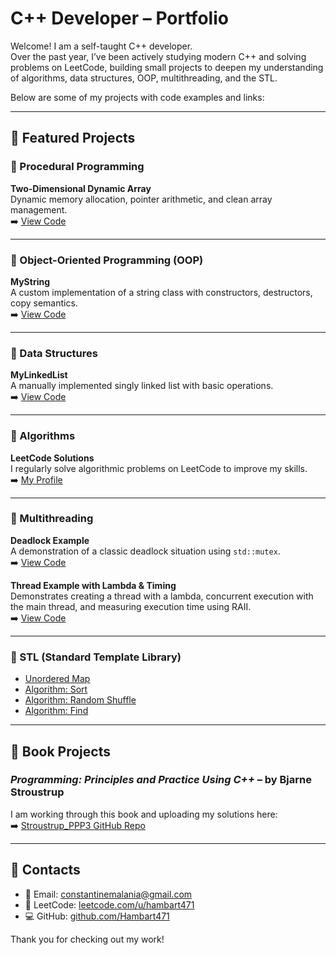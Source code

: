 # C++ Developer – Portfolio

Welcome! I am a self-taught C++ developer.  
Over the past year, I’ve been actively studying modern C++ and solving problems on LeetCode, building small projects to deepen my understanding of algorithms, data structures, OOP, multithreading, and the STL.

Below are some of my projects with code examples and links:

---

## 📌 Featured Projects

### 🔷 Procedural Programming
**Two-Dimensional Dynamic Array**  
Dynamic memory allocation, pointer arithmetic, and clean array management.  
➡️ [View Code](https://github.com/Hambart471/My_Programs/blob/master/055_container_two_dimensional_dynamic_array/main.cpp)

---

### 🔷 Object-Oriented Programming (OOP)
**MyString**  
A custom implementation of a string class with constructors, destructors, copy semantics.  
➡️ [View Code](https://github.com/Hambart471/My_Programs/blob/master/036_OOP_string/main.cpp)

---

### 🔷 Data Structures
**MyLinkedList**  
A manually implemented singly linked list with basic operations.  
➡️ [View Code](https://github.com/Hambart471/My_Programs/blob/master/056_container_linked_list/main.cpp)

---

### 🔷 Algorithms
**LeetCode Solutions**  
I regularly solve algorithmic problems on LeetCode to improve my skills.  
➡️ [My Profile](https://leetcode.com/u/hambart471/)

---

### 🔷 Multithreading
**Deadlock Example**  
A demonstration of a classic deadlock situation using `std::mutex`.  
➡️ [View Code](https://github.com/Hambart471/My_Programs/blob/master/096_multithreading_deadlock/main.cpp)

**Thread Example with Lambda & Timing**  
Demonstrates creating a thread with a lambda, concurrent execution with the main thread, and measuring execution time using RAII.  
➡️ [View Code](https://github.com/Hambart471/My_Programs/blob/master/093_multithreading_runtime/main.cpp)

---

### 🔷 STL (Standard Template Library)
- [Unordered Map](https://github.com/Hambart471/My_Programs/blob/master/062_associative_container_unordered_map/main.cpp)  
- [Algorithm: Sort](https://github.com/Hambart471/My_Programs/blob/master/075_algorithm_sort/main.cpp)  
- [Algorithm: Random Shuffle](https://github.com/Hambart471/My_Programs/blob/master/077_algorithm_random_shuffle/main.cpp)  
- [Algorithm: Find](https://github.com/Hambart471/My_Programs/blob/master/078_algorithm_find/main.cpp)

---

## 📘 Book Projects

### *Programming: Principles and Practice Using C++* – by Bjarne Stroustrup  
I am working through this book and uploading my solutions here:  
➡️ [Stroustrup_PPP3 GitHub Repo](https://github.com/Hambart471/Stroustrup_PPP3)

---

## 🔗 Contacts

- 📧 Email: constantinemalania@gmail.com
- 🧠 LeetCode: [leetcode.com/u/hambart471](https://leetcode.com/u/hambart471/)  
- 💻 GitHub: [github.com/Hambart471](https://github.com/Hambart471)

Thank you for checking out my work!
